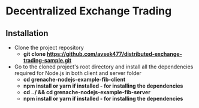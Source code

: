 # Decentralized Exchange Trading

## **Installation**

* Clone the project repository
    * **git clone https://github.com/avsek477/distributed-exchange-trading-sample.git**
* Go to the cloned project's root directory and install all the dependencies required for Node.js in both client and server folder
    * **cd grenache-nodejs-example-fib-client**
    * **npm install or yarn if installed - for installing the dependencies**
    * **cd ../ && cd grenache-nodejs-example-fib-server**
    * **npm install or yarn if installed - for installing the dependencies**